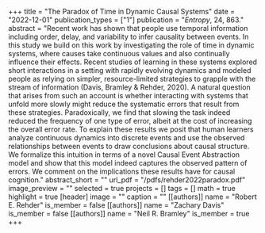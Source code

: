 +++
title = "The Paradox of Time in Dynamic Causal Systems"
date = "2022-12-01"
publication_types = ["1"]
publication = "_Entropy_, 24, 863."
abstract = "Recent work has shown that people use temporal information including order, delay, and variability to infer causality between events. In this study we build on this work by investigating the role of time in dynamic systems, where causes take continuous values and also continually influence their effects. Recent studies of learning in these systems explored short interactions in a setting with rapidly evolving dynamics and modeled people as relying on simpler, resource-limited strategies to grapple with the stream of information (Davis, Bramley & Rehder, 2020). A natural question that arises from such an account is whether interacting with systems that unfold more slowly might reduce the systematic errors that result from these strategies. Paradoxically, we find that slowing the task indeed reduced the frequency of one type of error, albeit at the cost of increasing the overall error rate. To explain these results we posit that human learners analyze continuous dynamics into discrete events and use the observed relationships between events to draw conclusions about causal structure. We formalize this intuition in terms of a novel Causal Event Abstraction model and show that this model indeed captures the observed pattern of errors. We comment on the implications these results have for causal cognition."
abstract_short = ""
url_pdf = "/pdfs/rehder2022paradox.pdf"
image_preview = ""
selected = true
projects = []
tags = []
math = true
highlight = true
[header]
image = ""
caption = ""
[[authors]]
	name = "Robert E. Rehder"
	is_member = false
[[authors]]
	name = "Zachary Davis"
	is_member = false
[[authors]]
	name = "Neil R. Bramley"
	is_member = true
+++
